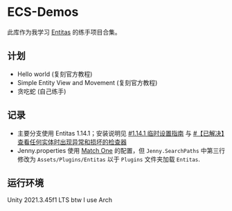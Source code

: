 # ECS-Demos
此库作为我学习 [Entitas](https://github.com/sschmid/Entitas) 的练手项目合集。

## 计划
- Hello world (复刻官方教程)
- Simple Entity View and Movement (复刻官方教程)
- 贪吃蛇 (自己练手)

## 记录
- 主要分支使用 Entitas 1.14.1；安装说明见 [#1.14.1 临时设置指南](https://github.com/sschmid/Entitas/issues/1055) 与 [#【已解决】查看任何实体时出现异常和损坏的检查器](https://github.com/sschmid/Entitas/issues/1067)
- Jenny.properties 使用 [Match One](https://github.com/sschmid/Match-One) 的配置，但 `Jenny.SearchPaths` 中第三行修改为 `Assets/Plugins/Entitas` 以于 `Plugins` 文件夹加载 `Entitas`.

## 运行环境
Unity 2021.3.45f1 LTS
btw I use Arch